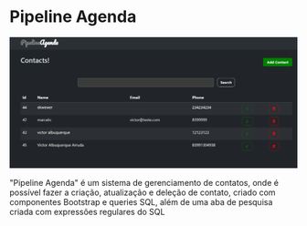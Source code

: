 # Pipeline Agenda
![alt text](image.png)

"Pipeline Agenda" é um sistema de gerenciamento de contatos, onde é possível fazer a criação, atualização e deleção de contato, criado com componentes Bootstrap e queries SQL, além de uma aba de pesquisa criada com expressões regulares do SQL
